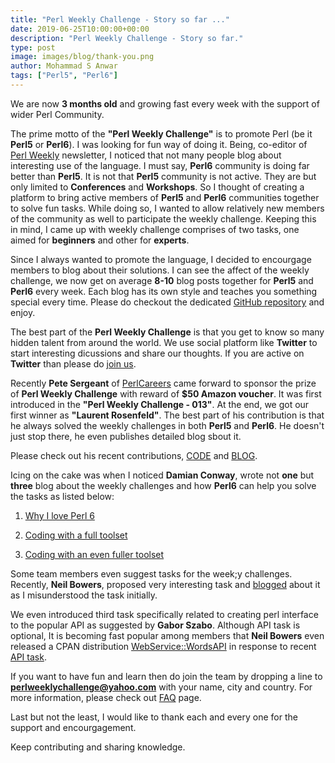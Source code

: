 ```yaml
---
title: "Perl Weekly Challenge - Story so far ..."
date: 2019-06-25T10:00:00+00:00
description: "Perl Weekly Challenge - Story so far."
type: post
image: images/blog/thank-you.png
author: Mohammad S Anwar
tags: ["Perl5", "Perl6"]
---
```

We are now **3 months old** and growing fast every week with the support of wider Perl Community.

The prime motto of the **"Perl Weekly Challenge"** is to promote Perl (be it **Perl5** or **Perl6**). I was looking for fun way of doing it. Being, co-editor of [Perl Weekly](http://perlweekly.com/) newsletter, I noticed that not many people blog about interesting use of the language. I must say, **Perl6** community is doing far better than **Perl5**. It is not that **Perl5** community is not active. They are but only limited to **Conferences** and **Workshops**. So I thought of creating a platform to bring active members of **Perl5** and **Perl6** communities together to solve fun tasks. While doing so, I wanted to allow relatively new members of the community as well to participate the weekly challenge. Keeping this in mind, I came up with weekly challenge comprises of two tasks, one aimed for **beginners** and other for **experts**.

Since I always wanted to promote the language, I decided to encourgage members to blog about their solutions. I can see the affect of the weekly challenge, we now get on average **8-10** blog posts together for **Perl5** and **Perl6** every week. Each blog has its own style and teaches you something special every time. Please do checkout the dedicated [GitHub repository](https://github.com/manwar/perlweeklychallenge-club) and enjoy.

The best part of the **Perl Weekly Challenge** is that you get to know so many hidden talent from around the world. We use social platform like **Twitter** to start interesting dicussions and share our thoughts. If you are active on **Twitter** than please do [join us](https://twitter.com/PerlWChallenge).

Recently **Pete Sergeant** of [PerlCareers](https://perl.careers/) came forward to sponsor the prize of **Perl Weekly Challenge** with reward of **$50 Amazon voucher**. It was first introduced in the **"Perl Weekly Challenge - 013"**. At the end, we got our first winner as **"Laurent Rosenfeld"**. The best part of his contribution is that he always solved the weekly challenges in both **Perl5** and **Perl6**. He doesn't just stop there, he even publishes detailed blog sbout it.

Please check out his recent contributions, [CODE](https://github.com/manwar/perlweeklychallenge-club/tree/master/challenge-013/laurent-rosenfeld) and [BLOG](http://blogs.perl.org/users/laurent_r/2019/06/perl-weekly-challenge-13-fridays-and-mutually-recursive-subroutines.html).

Icing on the cake was when I noticed **Damian Conway**, wrote not **one** but **three** blog about the weekly challenges and how **Perl6** can help you solve the tasks as listed below:

1) [Why I love Perl 6](http://blogs.perl.org/users/damian_conway/2019/05/why-i-love-perl-6.html)

2) [Coding with a full toolset](http://blogs.perl.org/users/damian_conway/2019/06/coding-with-a-full-toolset.html)

3) [Coding with an even fuller toolset](http://blogs.perl.org/users/damian_conway/2019/06/coding-with-an-even-fuller-toolset.html)

Some team members even suggest tasks for the week;y challenges. Recently, **Neil Bowers**, proposed very interesting task and [blogged](http://neilb.org/2019/06/24/additional-challenge-14.html) about it as I misunderstood the task initially.

We even introduced third task specifically related to creating perl interface to the popular API as suggested by **Gabor Szabo**. Although API task is optional, It is becoming fast popular among members that **Neil Bowers** even released a CPAN distribution [WebService::WordsAPI](https://metacpan.org/release/WebService-WordsAPI) in response to recent [API task](/blog/perl-weekly-challenge-014/).

If you want to have fun and learn then do join the team by dropping a line to **perlweeklychallenge@yahoo.com** with your name, city and country. For more information, please check out [FAQ](/faq) page.

Last but not the least, I would like to thank each and every one for the support and encourgagement.

Keep contributing and sharing knowledge.
